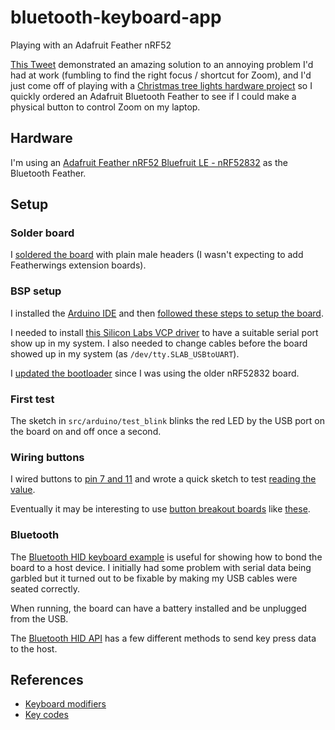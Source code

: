 # bluetooth-keyboard-app
Playing with an Adafruit Feather nRF52

[This Tweet](https://twitter.com/lanewinfield/status/1339257875034566656)
demonstrated an amazing solution to an annoying problem I'd had at work
(fumbling to find the right focus / shortcut for Zoom), and I'd just come off
of playing with a [Christmas tree lights hardware
project](https://github.com/kurrik/treelights) so I quickly ordered an
Adafruit Bluetooth Feather to see if I could make a physical button to control
Zoom on my laptop.

## Hardware
I'm using an [Adafruit Feather nRF52 Bluefruit LE -
nRF52832](https://www.adafruit.com/product/3406) as the Bluetooth Feather.

## Setup

### Solder board
I [soldered the
board](https://learn.adafruit.com/bluefruit-nrf52-feather-learning-guide/ktownsend-assembly)
with plain male headers (I wasn't expecting to add Featherwings extension
boards).

### BSP setup
I installed the [Arduino IDE](https://www.arduino.cc/en/software) and then
[followed these steps to setup the
board](https://learn.adafruit.com/bluefruit-nrf52-feather-learning-guide/arduino-bsp-setup).

I needed to install [this Silicon Labs VCP
driver](https://www.silabs.com/developers/usb-to-uart-bridge-vcp-drivers) to
have a suitable serial port show up in my system.  I also needed to change
cables before the board showed up in my system (as `/dev/tty.SLAB_USBtoUART`).

I [updated the
bootloader](https://learn.adafruit.com/bluefruit-nrf52-feather-learning-guide/updating-the-bootloader)
since I was using the older nRF52832 board.

### First test
The sketch in `src/arduino/test_blink` blinks the red LED by the USB port on
the board on and off once a second.

### Wiring buttons
I wired buttons to [pin 7 and 11](https://learn.adafruit.com/assets/46248) and wrote
a quick sketch to test [reading the value](https://learn.adafruit.com/adafruit-arduino-lesson-6-digital-inputs?view=all).

Eventually it may be interesting to use [button breakout
boards](https://learn.adafruit.com/ble-hid-keyboard-buttons-with-circuitpython/ble-keyboard-buttons)
like [these](https://www.adafruit.com/product/4431).

### Bluetooth
The [Bluetooth HID keyboard
example](https://github.com/adafruit/Adafruit_nRF52_Arduino/blob/master/libraries/Bluefruit52Lib/examples/Peripheral/hid_keyboard/hid_keyboard.ino)
is useful for showing how to bond the board to a host device. I initially had
some problem with serial data being garbled but it turned out to be fixable
by making my USB cables were seated correctly.

When running, the board can have a battery installed and be unplugged from the USB.

The [Bluetooth HID API](https://learn.adafruit.com/bluefruit-nrf52-feather-learning-guide/blehidadafruit) has a few different methods to send key press data to the host.

## References
* [Keyboard modifiers](https://github.com/adafruit/Adafruit_nRF52_Arduino/blob/200b3aaefb3256ac26df82ebc9b5b58923d9c37c/cores/nRF5/Adafruit_TinyUSB_Core/tinyusb/src/class/hid/hid.h#L188)
* [Key codes](https://github.com/adafruit/Adafruit_nRF52_Arduino/blob/200b3aaefb3256ac26df82ebc9b5b58923d9c37c/cores/nRF5/Adafruit_TinyUSB_Core/tinyusb/src/class/hid/hid.h#L212)